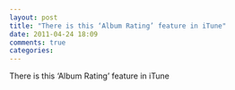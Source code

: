 ```yaml
---
layout: post
title: "There is this ‘Album Rating’ feature in iTune"
date: 2011-04-24 18:09
comments: true
categories: 
---
```


There is this ‘Album Rating’ feature in iTune

